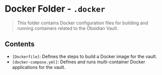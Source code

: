 # Docker Folder - `.docker`

> This folder contains Docker configuration files for building and running containers related to the Obsidian Vault.

## Contents

- `[Dockerfile]`: Defines the steps to build a Docker image for the vault.
- `[docker-compose.yml]`: Defines and runs multi-container Docker applications for the vault.
